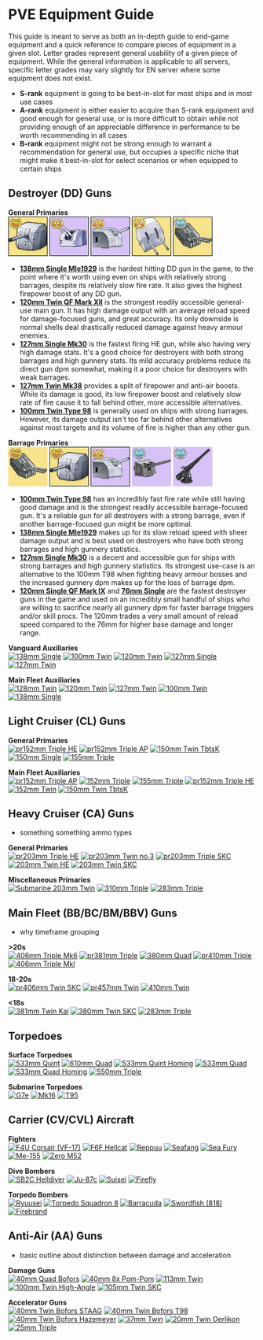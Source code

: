 # PVE Equipment Guide
This guide is meant to serve as both an in-depth guide to end-game equipment and a quick reference to compare pieces of equipment in a given slot. Letter grades represent general usability of a given piece of equipment. While the general information is applicable to all servers, specific letter grades may vary slightly for EN server where some equipment does not exist.
 - **S-rank** equipment is going to be best-in-slot for most ships and in most use cases
 - **A-rank** equipment is either easier to acquire than S-rank equipment and good enough for general use, or is more difficult to obtain while not providing enough of an appreciable difference in performance to be worth recommending in all cases
 - **B-rank** equipment might not be strong enough to warrant a recommendation for general use, but occupies a specific niche that might make it best-in-slot for select scenarios or when equipped to certain ships

## Destroyer (DD) Guns
**General Primaries** <br/>
[![138mm Single](/resources/138mm%20single%20gr_s.png)]()
[![120mm Twin](/resources/120mm%20twin%20gr_a.png)]()
[![127mm Single](/resources/127mm%20single%20gr_a.png)]()
[![127mm Twin](/resources/127mm%20twin%20gr_a.png)]()
[![100mm Twin](/resources/100mm%20twin%20gr_b.png)]()

 - **[138mm Single Mle1929]()** is the hardest hitting DD gun in the game, to the point where it's worth using even on ships with relatively strong barrages, despite its relatively slow fire rate. It also gives the highest firepower boost of any DD gun.
 - **[120mm Twin QF Mark XII]()** is the strongest readily accessible general-use main gun. It has high damage output with an average reload speed for damage-focused guns, and great accuracy. Its only downside is normal shells deal drastically reduced damage against heavy armour enemies.
 - **[127mm Single Mk30]()** is the fastest firing HE gun, while also having very high damage stats. It's a good choice for destroyers with both strong barrages and high gunnery stats. Its mild accuracy problems reduce its direct gun dpm somewhat, making it a poor choice for destroyers with weak barrages.
 - **[127mm Twin Mk38]()** provides a split of firepower and anti-air boosts. While its damage is good, its low firepower boost and relatively slow rate of fire cause it to fall behind other, more accessible alternatives.
 - **[100mm Twin Type 98]()** is generally used on ships with strong barrages. However, its damage output isn't too far behind other alternatives against most targets and its volume of fire is higher than any other gun.
 
 **Barrage Primaries** <br/>
 [![100mm Twin](/resources/100mm%20twin%20gr_s.png)]()
 [![138mm Single](/resources/138mm%20single%20gr_s.png)]()
 [![127mm Single](/resources/127mm%20single%20gr_a.png)]()
 [![120mm Single](/resources/120mm%20single%20gr_b.png)]()
 [![76mm Single](/resources/76mm%20single%20gr_b.png)]()
 
 - **[100mm Twin Type 98]()** has an incredibly fast fire rate while still having good damage and is the strongest readily accessible barrage-focused gun. It's a reliable gun for all destroyers with a strong barrage, even if another barrage-focused gun might be more optimal.
 - **[138mm Single Mle1929]()** makes up for its slow reload speed with sheer damage output and is best used on destroyers who have both strong barrages and high gunnery statistics.
 - **[127mm Single Mk30]()** is a decent and accessible gun for ships with strong barrages and high gunnery statistics. Its strongest use-case is an alternative to the 100mm T98 when fighting heavy armour bosses and the increased gunnery dpm makes up for the loss of barrage dpm.
 - **[120mm Single QF Mark IX]()** and **[76mm Single]()** are the fastest destroyer guns in the game and used on an incredibly small handful of ships who are willing to sacrifice nearly all gunnery dpm for faster barrage triggers and/or skill procs. The 120mm trades a very small amount of reload speed compared to the 76mm for higher base damage and longer range.
 
 **Vanguard Auxiliaries** <br/>
 [![138mm Single]()]()
 [![100mm Twin]()]()
 [![120mm Twin]()]()
 [![127mm Single]()]()
 [![127mm Twin]()]()
 
 **Main Fleet Auxiliaries** <br/>
 [![128mm Twin]()]()
 [![120mm Twin]()]()
 [![127mm Twin]()]()
 [![100mm Twin]()]()
 [![138mm Single]()]()
 
 ## Light Cruiser (CL) Guns
**General Primaries** <br/>
[![pr152mm Triple HE]()]()
[![pr152mm Triple AP]()]()
[![150mm Twin TbtsK]()]()
[![150mm Single]()]()
[![155mm Triple]()]()

**Main Fleet Auxiliaries** <br/>
[![pr152mm Triple AP]()]()
[![152mm Triple]()]()
[![155mm Triple]()]()
[![pr152mm Triple HE]()]()
[![152mm Twin]()]()
[![150mm Twin TbtsK]()]()

## Heavy Cruiser (CA) Guns
- something something ammo types

**General Primaries** <br/>
[![pr203mm Triple HE]()]()
[![pr203mm Twin no.3]()]()
[![pr203mm Triple SKC]()]()
[![203mm Twin HE]()]()
[![203mm Twin SKC]()]()

**Miscellaneous Primaries** <br/>
[![Submarine 203mm Twin]()]()
[![310mm Triple]()]()
[![283mm Triple]()]()

## Main Fleet (BB/BC/BM/BBV) Guns
 - why timeframe grouping

**>20s** <br/>
[![406mm Triple Mk6]()]()
[![pr381mm Triple]()]()
[![380mm Quad]()]()
[![pr410mm Triple]()]()
[![406mm Triple MkI]()]()

**18-20s** <br/>
[![pr406mm Twin SKC]()]()
[![pr457mm Twin]()]()
[![410mm Twin]()]()

**<18s** <br/>
[![381mm Twin Kai]()]()
[![380mm Twin SKC]()]()
[![283mm Triple]()]()

## Torpedoes

**Surface Torpedoes** <br/>
[![533mm Quint]()]()
[![610mm Quad]()]()
[![533mm Quint Homing]()]()
[![533mm Quad]()]()
[![533mm Quad Homing]()]()
[![550mm Triple]()]()

**Submarine Torpedoes** <br/>
[![G7e]()]()
[![Mk16]()]()
[![T95]()]()

## Carrier (CV/CVL) Aircraft

**Fighters** <br/>
[![F4U Corsair (VF-17)]()]()
[![F6F Hellcat]()]()
[![Reppuu]()]()
[![Seafang]()]()
[![Sea Fury]()]()
[![Me-155]()]()
[![Zero M52]()]()

**Dive Bombers** <br/>
[![SB2C Helldiver]()]()
[![Ju-87c]()]()
[![Suisei]()]()
[![Firefly]()]()

**Torpedo Bombers** <br/>
[![Ryuusei]()]()
[![Torpedo Squadron 8]()]()
[![Barracuda]()]()
[![Swordfish (818)]()]()
[![Firebrand]()]()

## Anti-Air (AA) Guns
 - basic outline about distinction between damage and acceleration

**Damage Guns** <br/>
[![40mm Quad Bofors]()]()
[![40mm 8x Pom-Pom]()]()
[![113mm Twin]()]()
[![100mm Twin High-Angle]()]()
[![105mm Twin SKC]()]()

**Accelerator Guns** <br/>
[![40mm Twin Bofors STAAG]()]()
[![40mm Twin Bofors T98]()]()
[![40mm Twin Bofors Hazemeyer]()]()
[![37mm Twin]()]()
[![20mm Twin Oerlikon]()]()
[![25mm Triple]()]()
